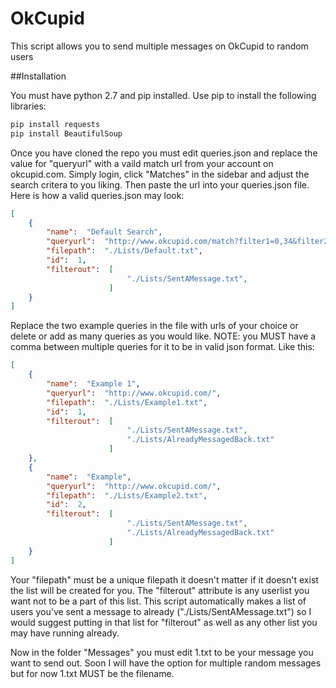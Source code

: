 OkCupid
=======

This script allows you to send multiple messages on OkCupid to random users

##Installation

You must have python 2.7 and pip installed.
Use pip to install the following libraries:

```bash
pip install requests
pip install BeautifulSoup
```

Once you have cloned the repo you must edit queries.json and replace the value for "queryurl" with a vaild match url from your account on okcupid.com. Simply login, click "Matches" in the sidebar and adjust the search critera to you liking. Then paste the url into your queries.json file.
Here is how a valid queries.json may look:

```json
[
    {
        "name":  "Default Search",
        "queryurl":  "http://www.okcupid.com/match?filter1=0,34&filter2=2,18,35&filter3=3,50&filter4=5,31536000&filter5=1,1&filter6=35,0&filter7=25,4000,10000&locid=0&timekey=1&matchOrderBy=SPECIAL_BLEND&custom_search=0&fromWhoOnline=0&mygender=m&update_prefs=1&sort_type=0&sa=1&using_saved_search=",
        "filepath":  "./Lists/Default.txt",
        "id":  1,
        "filterout":  [
                          "./Lists/SentAMessage.txt",
                      ]
    }
]
```

Replace the two example queries in the file with urls of your choice or delete or add as many queries as you would like. NOTE: you MUST have a comma between multiple queries for it to be in valid json format. Like this:

```json
[
    {
        "name":  "Example 1",
        "queryurl":  "http://www.okcupid.com/",
        "filepath":  "./Lists/Example1.txt",
        "id":  1,
        "filterout":  [
                          "./Lists/SentAMessage.txt",
                          "./Lists/AlreadyMessagedBack.txt"
                      ]
    },
    {
        "name":  "Example",
        "queryurl":  "http://www.okcupid.com/",
        "filepath":  "./Lists/Example2.txt",
        "id":  2,
        "filterout":  [
                          "./Lists/SentAMessage.txt",
                          "./Lists/AlreadyMessagedBack.txt"
                      ]
    }
]
```

Your "filepath" must be a unique filepath it doesn't matter if it doesn't exist the list will be created for you. The "filterout" attribute is any userlist you want not to be a part of this list. This script automatically makes a list of users you've sent a message to already ("./Lists/SentAMessage.txt") so I would suggest putting in that list for "filterout" as well as any other list you may have running already.

Now in the folder "Messages" you must edit 1.txt to be your message you want to send out. Soon I will have the option for multiple random messages but for now 1.txt MUST be the filename.

